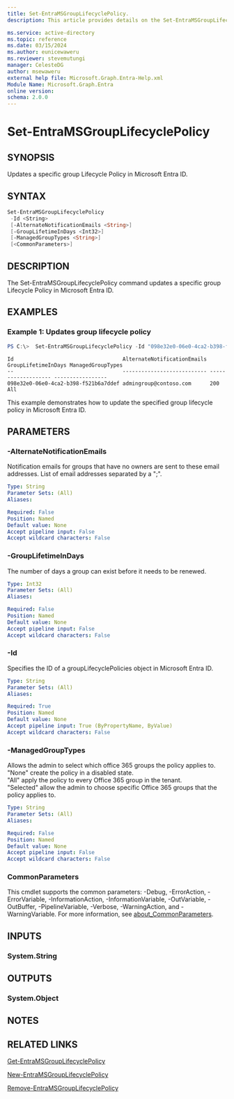 ```yaml
---
title: Set-EntraMSGroupLifecyclePolicy.
description: This article provides details on the Set-EntraMSGroupLifecyclePolicy command.

ms.service: active-directory
ms.topic: reference
ms.date: 03/15/2024
ms.author: eunicewaweru
ms.reviewer: stevemutungi
manager: CelesteDG
author: msewaweru
external help file: Microsoft.Graph.Entra-Help.xml
Module Name: Microsoft.Graph.Entra
online version:
schema: 2.0.0
---
```


# Set-EntraMSGroupLifecyclePolicy

## SYNOPSIS
Updates a specific group Lifecycle Policy in Microsoft Entra ID.

## SYNTAX

```powershell
Set-EntraMSGroupLifecyclePolicy 
 -Id <String>
 [-AlternateNotificationEmails <String>] 
 [-GroupLifetimeInDays <Int32>]
 [-ManagedGroupTypes <String>] 
 [<CommonParameters>]
```

## DESCRIPTION
The Set-EntraMSGroupLifecyclePolicy command updates a specific group Lifecycle Policy in Microsoft Entra ID.

## EXAMPLES

### Example 1: Updates group lifecycle policy
```powershell
PS C:\>  Set-EntraMSGroupLifecyclePolicy -Id "098e32e0-06e0-4ca2-b398-f521b6a7ddef" -GroupLifetimeInDays 200 -AlternateNotificationEmails "admingroup@contoso.com" -ManagedGroupTypes "All"
```
```output
Id                                   AlternateNotificationEmails GroupLifetimeInDays ManagedGroupTypes
--                                   --------------------------- ------------------- -----------------
098e32e0-06e0-4ca2-b398-f521b6a7ddef admingroup@contoso.com      200                 All
```
This example demonstrates how to update the specified group lifecycle policy in Microsoft Entra ID.

## PARAMETERS

### -AlternateNotificationEmails
Notification emails for groups that have no owners are sent to these email addresses.
List of email addresses separated by a ";".

```yaml
Type: String
Parameter Sets: (All)
Aliases:

Required: False
Position: Named
Default value: None
Accept pipeline input: False
Accept wildcard characters: False
```

### -GroupLifetimeInDays
The number of days a group can exist before it needs to be renewed.

```yaml
Type: Int32
Parameter Sets: (All)
Aliases:

Required: False
Position: Named
Default value: None
Accept pipeline input: False
Accept wildcard characters: False
```

### -Id
Specifies the ID of a groupLifecyclePolicies object in Microsoft Entra ID.

```yaml
Type: String
Parameter Sets: (All)
Aliases:

Required: True
Position: Named
Default value: None
Accept pipeline input: True (ByPropertyName, ByValue)
Accept wildcard characters: False
```

### -ManagedGroupTypes
Allows the admin to select which office 365 groups the policy applies to.  
"None" create the policy in a disabled state.  
"All" apply the policy to every Office 365 group in the tenant.  
"Selected" allow the admin to choose specific Office 365 groups that the policy applies to.

```yaml
Type: String
Parameter Sets: (All)
Aliases:

Required: False
Position: Named
Default value: None
Accept pipeline input: False
Accept wildcard characters: False
```

### CommonParameters
This cmdlet supports the common parameters: -Debug, -ErrorAction, -ErrorVariable, -InformationAction, -InformationVariable, -OutVariable, -OutBuffer, -PipelineVariable, -Verbose, -WarningAction, and -WarningVariable. For more information, see [about_CommonParameters](https://go.microsoft.com/fwlink/?LinkID=113216).

## INPUTS

### System.String
## OUTPUTS

### System.Object
## NOTES

## RELATED LINKS

[Get-EntraMSGroupLifecyclePolicy](Get-EntraMSGroupLifecyclePolicy.md)

[New-EntraMSGroupLifecyclePolicy](New-EntraMSGroupLifecyclePolicy.md)

[Remove-EntraMSGroupLifecyclePolicy](Remove-EntraMSGroupLifecyclePolicy.md)